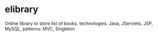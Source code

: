 # elibrary
Online library to store list of books, technologies: Java, JServlets, JSP, MySQL, patterns: MVC, Singleton

